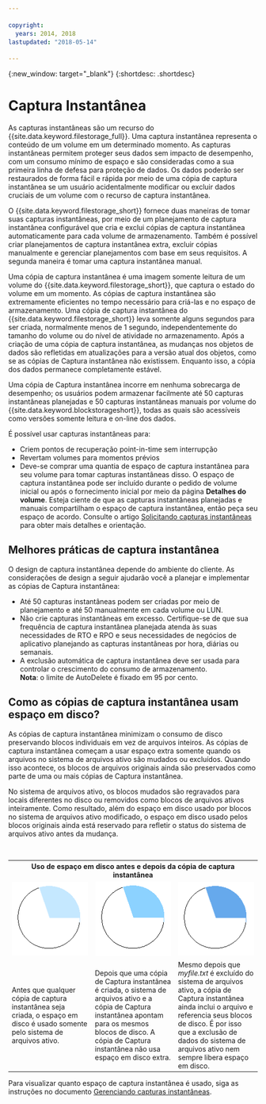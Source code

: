 ```yaml
---

copyright:
  years: 2014, 2018
lastupdated: "2018-05-14"

---
```

{:new_window: target="_blank"}
{:shortdesc: .shortdesc}

# Captura Instantânea

As capturas instantâneas são um recurso do {{site.data.keyword.filestorage_full}}. Uma captura instantânea representa o conteúdo de um volume em um determinado momento. As capturas instantâneas permitem proteger seus dados sem impacto de desempenho, com um consumo mínimo de espaço e são consideradas como a sua primeira linha de defesa para proteção de dados. Os dados poderão ser restaurados de forma fácil e rápida por meio de uma cópia de captura instantânea se um usuário acidentalmente modificar ou excluir dados cruciais de um volume com o recurso de captura instantânea.

O {{site.data.keyword.filestorage_short}} fornece duas maneiras de tomar suas capturas instantâneas, por meio de um planejamento de captura instantânea configurável que cria e exclui cópias de captura instantânea automaticamente para cada volume de armazenamento. Também é possível criar planejamentos de captura instantânea extra, excluir cópias manualmente e gerenciar planejamentos com base em seus requisitos. A segunda maneira é tomar uma captura instantânea manual.

Uma cópia de captura instantânea é uma imagem somente leitura de um volume do {{site.data.keyword.filestorage_short}}, que captura o estado do volume em um momento. As cópias de captura instantânea são extremamente eficientes no tempo necessário para criá-las e no espaço de armazenamento. Uma cópia de captura instantânea do {{site.data.keyword.filestorage_short}} leva somente alguns segundos para ser criada, normalmente menos de 1 segundo, independentemente do tamanho do volume ou do nível de atividade no armazenamento. Após a criação de uma cópia de captura instantânea, as mudanças nos objetos de dados são refletidas em atualizações para a versão atual dos objetos, como se as cópias de Captura instantânea não existissem. Enquanto isso, a cópia dos dados permanece completamente estável. 

Uma cópia de Captura instantânea incorre em nenhuma sobrecarga de desempenho; os usuários podem armazenar facilmente até 50 capturas instantâneas planejadas e 50 capturas instantâneas manuais por volume do {{site.data.keyword.blockstorageshort}}, todas as quais são acessíveis como versões somente leitura e on-line dos dados.

É possível usar capturas instantâneas para:

- Criem pontos de recuperação point-in-time sem interrupção
- Revertam volumes para momentos prévios
- Deve-se comprar uma quantia de espaço de captura instantânea para seu volume para tomar capturas instantâneas disso. O espaço de captura instantânea pode ser incluído durante o pedido de volume inicial ou após o fornecimento inicial por meio da página **Detalhes do volume**. Esteja ciente de que as capturas instantâneas planejadas e manuais compartilham o espaço de captura instantânea, então peça seu espaço de acordo. Consulte o artigo [Solicitando capturas instantâneas](ordering-snapshots.html) para
obter mais detalhes e orientação.

## Melhores práticas de captura instantânea
O design de captura instantânea depende do ambiente do cliente. As considerações de design a seguir ajudarão você a planejar e implementar as cópias de Captura instantânea: 
- Até 50 capturas instantâneas podem ser criadas por meio de planejamento e até 50 manualmente em cada volume ou LUN. 
- Não crie capturas instantâneas em excesso. Certifique-se de que sua frequência de captura instantânea planejada atenda às suas necessidades de RTO e RPO e seus necessidades de negócios de aplicativo planejando as capturas instantâneas por hora, diárias ou semanais. 
- A exclusão automática de captura instantânea deve ser usada para controlar o crescimento do consumo de armazenamento. <br/>
    **Nota**: o limite de AutoDelete é fixado em 95 por cento.
    
## Como as cópias de captura instantânea usam espaço em disco?

As cópias de captura instantânea minimizam o consumo de disco preservando blocos individuais em vez de arquivos inteiros. As cópias de captura instantânea começam a usar espaço extra somente quando os arquivos no sistema de arquivos ativo são mudados ou excluídos. Quando isso acontece, os blocos de arquivos originais ainda são preservados como parte de uma ou mais cópias de Captura instantânea.

No sistema de arquivos ativo, os blocos mudados são regravados para locais diferentes no disco ou removidos como blocos de arquivos ativos inteiramente. Como resultado, além do espaço em disco usado por blocos no sistema de arquivos ativo modificado, o espaço em disco usado pelos blocos originais ainda está reservado para refletir o status do sistema de arquivos ativo antes da mudança.

<table>
    <colgroup>
      <col style="width: 33.3%;"/>
      <col style="width: 33.3%;"/>
      <col style="width: 33.3%;"/>
    </colgroup>
    <tbody>
      <tr>
        <th colspan="3" style="border: 0.0px;text-align: center;">Uso de espaço em disco antes e depois da cópia de captura instantânea</th>
     </tr><tr>
        <td style="border: 0.0px;text-align: center;"><img src="/images/bfcircle1.png" alt="Antes da cópia de captura instantânea"></td>
        <td style="border: 0.0px;text-align: center;"><img src="/images/bfcircle3.png" alt="Depois da cópia de captura instantânea"></td>
        <td style="border: 0.0px;text-align: center;"><img src="/images/bfcircle2.png" alt="Mudanças após a cópia de captura instantânea"></td>
     </tr><tr>
        <td style="border: 0.0px;">Antes que qualquer cópia de captura instantânea seja criada, o espaço em disco é usado somente pelo sistema de arquivos ativo.</td>
        <td style="border: 0.0px;">Depois que uma cópia de Captura instantânea é criada, o sistema de arquivos ativo e a cópia de Captura instantânea apontam para os mesmos blocos de disco. A cópia de Captura instantânea não usa espaço em disco extra.</td>
        <td style="border: 0.0px;">Mesmo depois que <i>myfile.txt</i> é excluído do sistema de arquivos ativo, a cópia de Captura instantânea ainda inclui o arquivo e referencia seus blocos de disco. É por isso que a exclusão de dados do sistema de arquivos ativo nem sempre libera espaço em disco.</td>
      </tr>
    </tbody>
</table>

Para visualizar quanto espaço de captura instantânea é usado, siga as instruções no documento [Gerenciando capturas instantâneas](working-with-snapshots.html).
